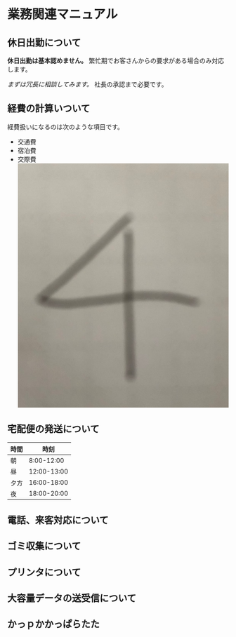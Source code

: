 # 業務関連マニュアル
## 休日出勤について
**休日出勤は基本認めません。** 繁忙期でお客さんからの要求がある場合のみ対応します。

*まずは冗長に相談してみます。*
社長の承認まで必要です。

## 経費の計算いついて
経費扱いになるのは次のような項目です。
- 交通費
- 宿泊費
- 交際費
![よん](img/test4.png)
## 宅配便の発送について
|時間|時刻
|--|--
|朝|8:00-12:00
|昼|12:00-13:00
|夕方|16:00-18:00
|夜|18:00-20:00
## 電話、来客対応について
## ゴミ収集について
## プリンタについて
## 大容量データの送受信について

## かっｐかかっぱらたた
